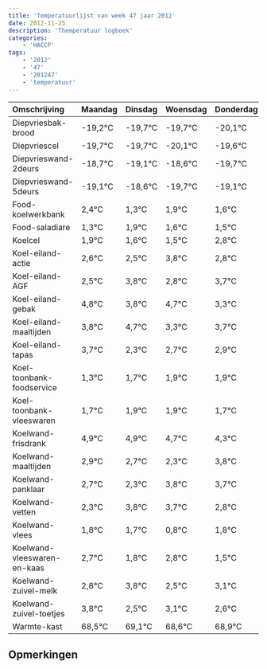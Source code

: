 ```yaml
---
title: 'Temperatuurlijst van week 47 jaar 2012'
date: 2012-11-25
description: 'Themperatuur logboek'
categories:
    - 'HACCP'
tags:
    - '2012'
    - '47'
    - '201247'
    - 'temperatuur'
---
```

|Omschrijving|Maandag|Dinsdag|Woensdag|Donderdag|Vrijdag|Zaterdag|Zondag|
|:---|:---|:---|:---|:---|:---|:---|:---|
|Diepvriesbak-brood|-19,2°C|-19,7°C|-19,7°C|-20,1°C|-19,6°C|-20,7°C|-20,1°C|
|Diepvriescel|-19,7°C|-19,7°C|-20,1°C|-19,6°C|-20,7°C|-20,1°C|-20,4°C|
|Diepvrieswand-2deurs|-18,7°C|-19,1°C|-18,6°C|-19,7°C|-19,1°C|-19,4°C|-19,5°C|
|Diepvrieswand-5deurs|-19,1°C|-18,6°C|-19,7°C|-19,1°C|-19,4°C|-19,5°C|-18,2°C|
|Food-koelwerkbank|2,4°C|1,3°C|1,9°C|1,6°C|1,5°C|2,8°C|1,8°C|
|Food-saladiare|1,3°C|1,9°C|1,6°C|1,5°C|2,8°C|1,8°C|2,7°C|
|Koelcel|1,9°C|1,6°C|1,5°C|2,8°C|1,8°C|2,7°C|1,3°C|
|Koel-eiland-actie|2,6°C|2,5°C|3,8°C|2,8°C|3,7°C|2,3°C|2,7°C|
|Koel-eiland-AGF|2,5°C|3,8°C|2,8°C|3,7°C|2,3°C|2,7°C|2,9°C|
|Koel-eiland-gebak|4,8°C|3,8°C|4,7°C|3,3°C|3,7°C|3,9°C|3,9°C|
|Koel-eiland-maaltijden|3,8°C|4,7°C|3,3°C|3,7°C|3,9°C|3,9°C|3,7°C|
|Koel-eiland-tapas|3,7°C|2,3°C|2,7°C|2,9°C|2,9°C|2,7°C|2,3°C|
|Koel-toonbank-foodservice|1,3°C|1,7°C|1,9°C|1,9°C|1,7°C|1,3°C|2,8°C|
|Koel-toonbank-vleeswaren|1,7°C|1,9°C|1,9°C|1,7°C|1,3°C|2,8°C|2,7°C|
|Koelwand-frisdrank|4,9°C|4,9°C|4,7°C|4,3°C|5,8°C|5,7°C|4,8°C|
|Koelwand-maaltijden|2,9°C|2,7°C|2,3°C|3,8°C|3,7°C|2,8°C|3,8°C|
|Koelwand-panklaar|2,7°C|2,3°C|3,8°C|3,7°C|2,8°C|3,8°C|2,5°C|
|Koelwand-vetten|2,3°C|3,8°C|3,7°C|2,8°C|3,8°C|2,5°C|3,1°C|
|Koelwand-vlees|1,8°C|1,7°C|0,8°C|1,8°C|0,5°C|1,1°C|0,6°C|
|Koelwand-vleeswaren-en-kaas|2,7°C|1,8°C|2,8°C|1,5°C|2,1°C|1,6°C|1,9°C|
|Koelwand-zuivel-melk|2,8°C|3,8°C|2,5°C|3,1°C|2,6°C|2,9°C|3,0°C|
|Koelwand-zuivel-toetjes|3,8°C|2,5°C|3,1°C|2,6°C|2,9°C|3,0°C|2,3°C|
|Warmte-kast|68,5°C|69,1°C|68,6°C|68,9°C|69,0°C|68,3°C|68,1°C|

## Opmerkingen


